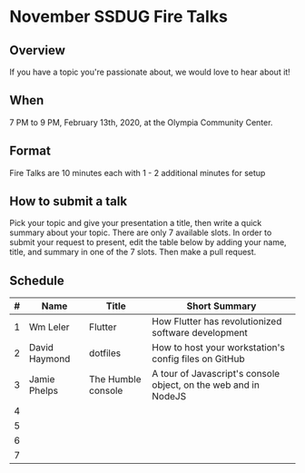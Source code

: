 # November SSDUG Fire Talks

## Overview

If you have a topic you're passionate about, we would love to hear about it!  

## When

7 PM to 9 PM, February 13th, 2020, at the Olympia Community Center. 

## Format

Fire Talks are 10 minutes each with 1 - 2 additional minutes for setup

## How to submit a talk

Pick your topic and give your presentation a title, then write a quick summary about your topic.  There are only 7 available slots.  In order to submit your request to present, edit the table below by adding your name, title, and summary in one of the 7 slots.  Then make a pull request. 

## Schedule

| #   | Name          | Title              | Short Summary                                                   |
|---  |-------------- |--------------------|-----------------------------------------------------------------|
| 1   | Wm Leler      | Flutter            | How Flutter has revolutionized software development             |
| 2   | David Haymond | dotfiles           | How to host your workstation's config files on GitHub           |
| 3   | Jamie Phelps  | The Humble console | A tour of Javascript's console object, on the web and in NodeJS |
| 4   |               |                    |                                                                 |
| 5   |               |                    |                                                                 |
| 6   |               |                    |                                                                 |
| 7   |               |                    |                                                                 |
